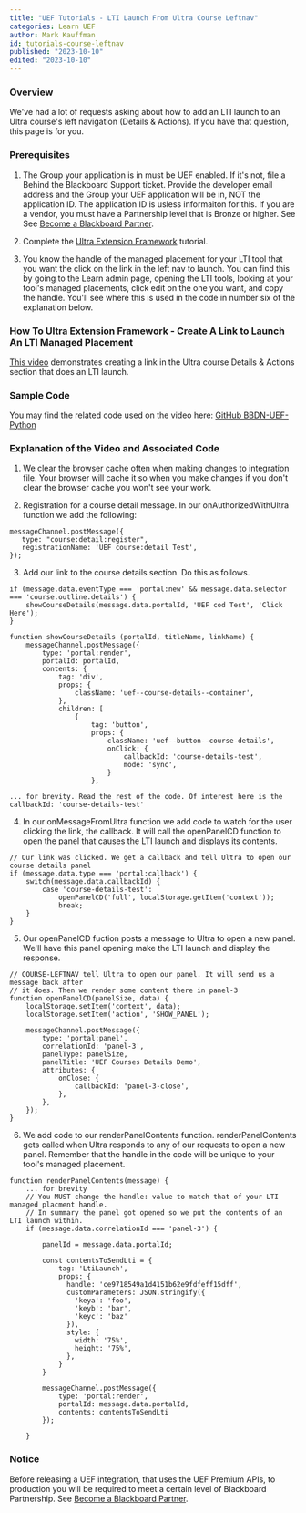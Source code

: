 ```yaml
---
title: "UEF Tutorials - LTI Launch From Ultra Course Leftnav"
categories: Learn UEF
author: Mark Kauffman
id: tutorials-course-leftnav
published: "2023-10-10"
edited: "2023-10-10"
---
```


### Overview

We've had a lot of requests asking about how to add an LTI launch to an Ultra course's left navigation (Details & Actions). If you have that question, this page is for you.

### Prerequisites

1. The Group your application is in must be UEF enabled. If it's not, file a Behind the Blackboard Support ticket. Provide the developer email address and the Group your UEF application will be in, NOT the application ID. The application ID is usless informaiton for this. If you are a vendor, you must have a Partnership level that is Bronze or higher. See See [Become a Blackboard Partner](/docs/partners/become-a-partner.md).

2. Complete the [Ultra Extension Framework](docs/blackboard/uef/uef_getting_started.md) tutorial.

3. You know the handle of the managed placement for your LTI tool that you want the click on the link in the left nav to launch. You can find this by going to the Learn admin page, opening the LTI tools, looking at your tool's managed placements, click edit on the one you want, and copy the handle. You'll see where this is used in the code in number six of the explanation below.

### How To Ultra Extension Framework - Create A Link to Launch An LTI Managed Placement

[This video](https://www.youtube.com/watch?v=1SNQXsaPLKg&ab_channel=AnthologyDevelopers) demonstrates creating a link in the Ultra course Details & Actions section that does an LTI launch.

### Sample Code

You may find the related code used on the video here: [GitHub BBDN-UEF-Python](https://github.com/blackboard/BBDN-UEF-Python/tree/102-UEF-COURSE-LEFTNAV)

### Explanation of the Video and Associated Code

1. We clear the browser cache often when making changes to integration file. Your browser will cache it so when you make changes if you don't clear the browser cache you won't see your work.

2. Registration for a course detail message. In our onAuthorizedWithUltra function we add the following:

```
messageChannel.postMessage({
   type: "course:detail:register",
   registrationName: 'UEF course:detail Test',
});
```

3. Add our link to the course details section. Do this as follows.

```
if (message.data.eventType === 'portal:new' && message.data.selector === 'course.outline.details') {
    showCourseDetails(message.data.portalId, 'UEF cod Test', 'Click Here');
}

function showCourseDetails (portalId, titleName, linkName) {
    messageChannel.postMessage({
        type: 'portal:render',
        portalId: portalId,
        contents: {
            tag: 'div',
            props: {
                className: 'uef--course-details--container',
            },
            children: [
                {
                    tag: 'button',
                    props: {
                        className: 'uef--button--course-details',
                        onClick: {
                            callbackId: 'course-details-test',
                            mode: 'sync',
                        }
                    },

... for brevity. Read the rest of the code. Of interest here is the callbackId: 'course-details-test'
```

4. In our onMessageFromUltra function we add code to watch for the user clicking the link, the callback. It will call the openPanelCD function to open the panel that causes the LTI launch and displays its contents.

```
// Our link was clicked. We get a callback and tell Ultra to open our course details panel
if (message.data.type === 'portal:callback') {
    switch(message.data.callbackId) {
        case 'course-details-test':
            openPanelCD('full', localStorage.getItem('context'));
            break;
    }
}
```

5. Our openPanelCD fuction posts a message to Ultra to open a new panel. We'll have this panel opening make the LTI launch and display the response.

```
// COURSE-LEFTNAV tell Ultra to open our panel. It will send us a message back after
// it does. Then we render some content there in panel-3
function openPanelCD(panelSize, data) {
    localStorage.setItem('context', data);
    localStorage.setItem('action', 'SHOW_PANEL');

    messageChannel.postMessage({
        type: 'portal:panel',
        correlationId: 'panel-3',
        panelType: panelSize,
        panelTitle: 'UEF Courses Details Demo',
        attributes: {
            onClose: {
                callbackId: 'panel-3-close',
            },
        },
    });
}
```

6. We add code to our renderPanelContents function. renderPanelContents gets called when Ultra responds to any of our requests to open a new panel. Remember that the handle in the code will be unique to your tool's managed placement.

```
function renderPanelContents(message) {
    ... for brevity
    // You MUST change the handle: value to match that of your LTI managed placment handle.
    // In summary the panel got opened so we put the contents of an LTI launch within.
    if (message.data.correlationId === 'panel-3') {

        panelId = message.data.portalId;

        const contentsToSendLti = {
            tag: 'LtiLaunch',
            props: {
              handle: 'ce9718549a1d4151b62e9fdfeff15dff',
              customParameters: JSON.stringify({
                'keya': 'foo',
                'keyb': 'bar',
                'keyc': 'baz'
              }),
              style: {
                width: '75%',
                height: '75%',
              },
            }
        }

        messageChannel.postMessage({
            type: 'portal:render',
            portalId: message.data.portalId,
            contents: contentsToSendLti
        });

    }
```

### Notice

Before releasing a UEF integration, that uses the UEF Premium APIs, to production you will be required to meet a certain level of Blackboard Partnership. See [Become a Blackboard Partner](/docs/partners/become-a-partner.md).
